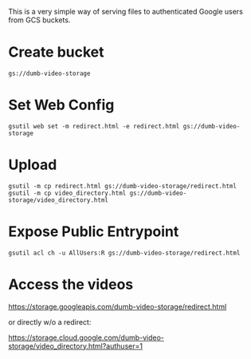 This is a very simple way of serving files to authenticated Google users from GCS buckets.

# Create bucket 
`gs://dumb-video-storage`

# Set Web Config
```
gsutil web set -m redirect.html -e redirect.html gs://dumb-video-storage
```

# Upload
```
gsutil -m cp redirect.html gs://dumb-video-storage/redirect.html
gsutil -m cp video_directory.html gs://dumb-video-storage/video_directory.html
```

# Expose Public Entrypoint
```
gsutil acl ch -u AllUsers:R gs://dumb-video-storage/redirect.html
```

# Access the videos
https://storage.googleapis.com/dumb-video-storage/redirect.html

or directly w/o a redirect:

https://storage.cloud.google.com/dumb-video-storage/video_directory.html?authuser=1
